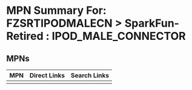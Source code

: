 



# MPN Summary For: FZSRTIPODMALECN > SparkFun-Retired : IPOD_MALE_CONNECTOR

## MPNs
  

|MPN|Direct Links|Search Links|
| :--- | :--- | :--- |
||||
